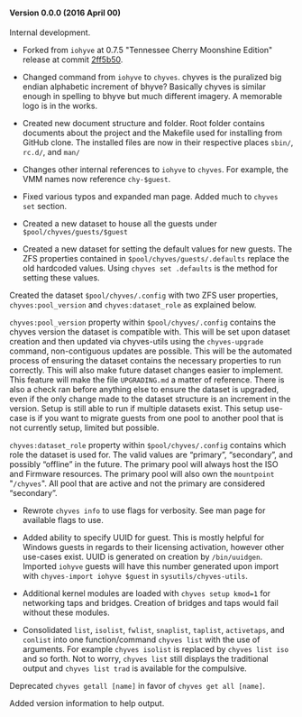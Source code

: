 #### Version 0.0.0 (2016 April 00)

Internal development.

- Forked from `iohyve` at 0.7.5 "Tennessee Cherry Moonshine Edition" release at commit [2ff5b50](https://github.com/pr1ntf/iohyve/commit/2ff5b50d8cda61a8364bd79319152142ac1b4c33).

- Changed command from `iohyve` to `chyves`. chyves is the puralized big endian alphabetic increment of bhyve? Basically chyves is similar enough in spelling to bhyve but much different imagery. A memorable logo is in the works.

- Created new document structure and folder. Root folder contains documents about the project and the Makefile used for installing from GitHub clone. The installed files are now in their respective places `sbin/`, `rc.d/`, and `man/`

- Changes other internal references to `iohyve` to `chyves`. For example, the VMM names now reference `chy-$guest`.

- Fixed various typos and expanded man page. Added much to `chyves set` section.

- Created a new dataset to house all the guests under `$pool/chyves/guests/$guest`

- Created a new dataset for setting the default values for new guests. The ZFS properties contained in `$pool/chyves/guests/.defaults` replace the old hardcoded values. Using `chyves set .defaults` is the method for setting these values.

Created the dataset `$pool/chyves/.config` with two ZFS user properties, `chyves:pool_version` and `chyves:dataset_role` as explained below.

`chyves:pool_version` property within `$pool/chyves/.config` contains the chyves version the dataset is compatible with. This will be set upon dataset creation and then updated via chyves-utils using the `chyves-upgrade` command, non-contiguous updates are possible. This will be the automated process of ensuring the dataset contains the necessary properties to run correctly. This will also make future dataset changes easier to implement. This feature will make the file `UPGRADING.md` a matter of reference. There is also a check ran before anything else to ensure the dataset is upgraded, even if the only change made to the dataset structure is an increment in the version. Setup is still able to run if multiple datasets exist. This setup use-case is if you want to migrate guests from one pool to another pool that is not currently setup, limited but possible.

`chyves:dataset_role` property within `$pool/chyves/.config` contains which role the dataset is used for. The valid values are “primary”, “secondary”, and possibly “offline” in the future. The primary pool will always host the ISO and Firmware resources. The primary pool will also own the `mountpoint` "`/chyves`". All pool that are active and not the primary are considered “secondary”.

- Rewrote `chyves info` to use flags for verbosity. See man page for available flags to use.

- Added ability to specify UUID for guest. This is mostly helpful for Windows guests in regards to their licensing activation, however other use-cases exist. UUID is generated on creation by `/bin/uuidgen`. Imported `iohyve` guests will have this number generated upon import with `chyves-import iohyve $guest` in `sysutils/chyves-utils`.

- Additional kernel modules are loaded with `chyves setup kmod=1` for networking taps and bridges. Creation of bridges and taps would fail without these modules.

- Consolidated `list`, `isolist`, `fwlist`, `snaplist`, `taplist`, `activetaps`, and `conlist` into one function/command `chyves list` with the use of arguments. For example `chyves isolist` is replaced by `chyves list iso` and so forth. Not to worry, `chyves list` still displays the traditional output and `chyves list trad` is available for the compulsive.

Deprecated `chyves getall [name]` in favor of `chyves get all [name]`.

Added version information to help output.
